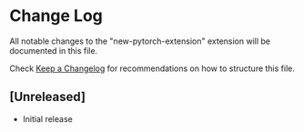 # Change Log

All notable changes to the "new-pytorch-extension" extension will be documented in this file.

Check [Keep a Changelog](http://keepachangelog.com/) for recommendations on how to structure this file.

## [Unreleased]

- Initial release